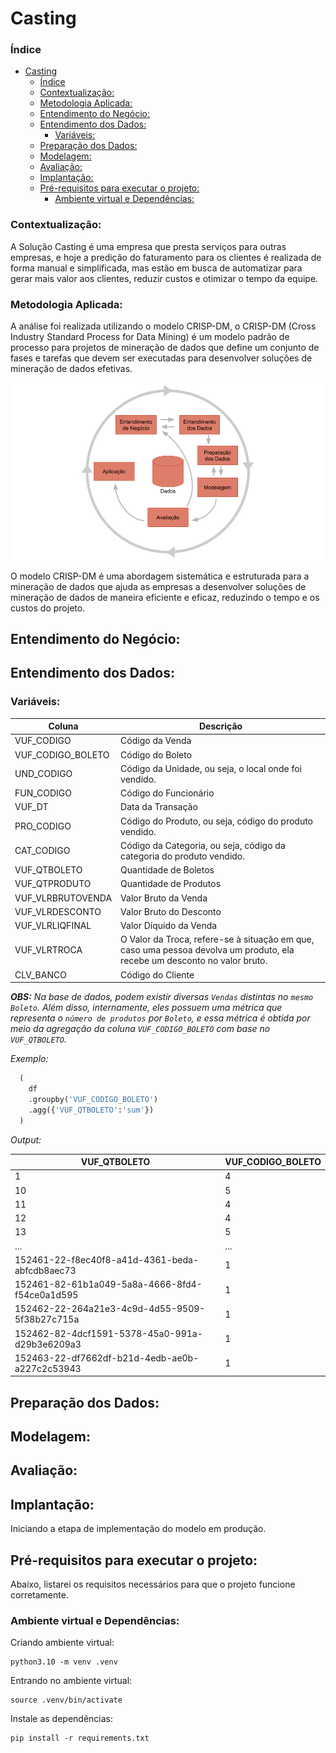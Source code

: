 # Casting
### Índice

- [Casting](#casting)
    - [Índice](#índice)
    - [Contextualização:](#contextualização)
    - [Metodologia Aplicada:](#metodologia-aplicada)
  - [Entendimento do Negócio:](#entendimento-do-negócio)
  - [Entendimento dos Dados:](#entendimento-dos-dados)
    - [Variáveis:](#variáveis)
  - [Preparação dos Dados:](#preparação-dos-dados)
  - [Modelagem:](#modelagem)
  - [Avaliação:](#avaliação)
  - [Implantação:](#implantação)
  - [Pré-requisitos para executar o projeto:](#pré-requisitos-para-executar-o-projeto)
    - [Ambiente virtual e Dependências:](#ambiente-virtual-e-dependências)


### Contextualização:
A Solução Casting é uma empresa que presta serviços para outras empresas, e hoje a predição do faturamento para os clientes é realizada de forma manual e simplificada, mas estão em busca de automatizar para gerar mais valor aos clientes, reduzir custos e otimizar o tempo da equipe.

### Metodologia Aplicada:
A análise foi realizada utilizando o modelo CRISP-DM, o CRISP-DM (Cross Industry Standard Process for Data Mining) é um modelo padrão de processo para projetos de mineração de dados que define um conjunto de fases e tarefas que devem ser executadas para desenvolver soluções de mineração de dados efetivas.

![CRISP-DM](/img/CRISP-DM.png)

O modelo CRISP-DM é uma abordagem sistemática e estruturada para a mineração de dados que ajuda as empresas a desenvolver soluções de mineração de dados de maneira eficiente e eficaz, reduzindo o tempo e os custos do projeto.

## Entendimento do Negócio:


## Entendimento dos Dados:
### Variáveis:
| Coluna           | Descrição                                             |
| ---------------- | ----------------------------------------------------- |
| VUF_CODIGO | Código da Venda |
| VUF_CODIGO_BOLETO | Código do Boleto |
| UND_CODIGO | Código da Unidade, ou seja, o local onde foi vendido. |
| FUN_CODIGO | Código do Funcionário |
| VUF_DT | Data da Transação |
| PRO_CODIGO | Código do Produto, ou seja, código do produto vendido. |
| CAT_CODIGO | Código da Categoria, ou seja, código da categoria do produto vendido. |
| VUF_QTBOLETO | Quantidade de Boletos |
| VUF_QTPRODUTO | Quantidade de Produtos |
| VUF_VLRBRUTOVENDA | Valor Bruto da Venda |
| VUF_VLRDESCONTO | Valor Bruto do Desconto |
| VUF_VLRLIQFINAL | Valor Díquido da Venda |
| VUF_VLRTROCA | O Valor da Troca, refere-se à situação em que, caso uma pessoa devolva um produto, ela recebe um desconto no valor bruto. |
| CLV_BANCO | Código do Cliente |

***OBS:*** *Na base de dados, podem existir diversas `Vendas` distintas no `mesmo Boleto`. Além disso, internamente, eles possuem uma métrica que representa o `número de produtos` por `Boleto`, e essa métrica é obtida por meio da agregação da coluna `VUF_CODIGO_BOLETO` com base no `VUF_QTBOLETO`.*

*Exemplo:*

```python
  (
    df
    .groupby('VUF_CODIGO_BOLETO')
    .agg({'VUF_QTBOLETO':'sum'})
  )
```

*Output:*

| VUF_QTBOLETO                                       | VUF_CODIGO_BOLETO |
|---------------------------------------------------|-------------------|
| 1                                                 | 4                 |
| 10                                                | 5                 |
| 11                                                | 4                 |
| 12                                                | 4                 |
| 13                                                | 5                 |
| ...                                               | ...               |
| 152461-22-f8ec40f8-a41d-4361-beda-abfcdb8aec73    | 1                 |
| 152461-82-61b1a049-5a8a-4666-8fd4-f54ce0a1d595    | 1                 |
| 152462-22-264a21e3-4c9d-4d55-9509-5f38b27c715a    | 1                 |
| 152462-82-4dcf1591-5378-45a0-991a-d29b3e6209a3    | 1                 |
| 152463-22-df7662df-b21d-4edb-ae0b-a227c2c53943    | 1                 |



## Preparação dos Dados:


## Modelagem:


## Avaliação:


## Implantação:
Iniciando a etapa de implementação do modelo em produção.

## Pré-requisitos para executar o projeto:
Abaixo, listarei os requisitos necessários para que o projeto funcione corretamente.

### Ambiente virtual e Dependências:
Criando ambiente virtual:
```
python3.10 -m venv .venv
```

Entrando no ambiente virtual:
```
source .venv/bin/activate
```

Instale as dependências:
```
pip install -r requirements.txt
```
